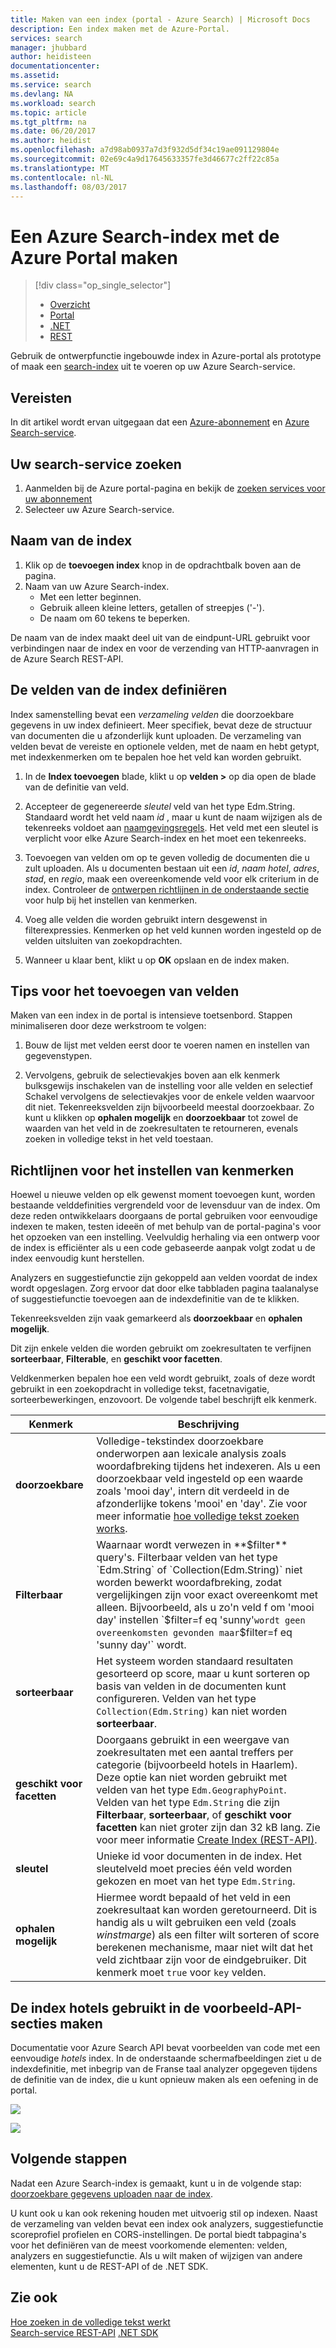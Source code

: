 ```yaml
---
title: Maken van een index (portal - Azure Search) | Microsoft Docs
description: Een index maken met de Azure-Portal.
services: search
manager: jhubbard
author: heidisteen
documentationcenter: 
ms.assetid: 
ms.service: search
ms.devlang: NA
ms.workload: search
ms.topic: article
ms.tgt_pltfrm: na
ms.date: 06/20/2017
ms.author: heidist
ms.openlocfilehash: a7d98ab0937a7d3f932d5df34c19ae091129804e
ms.sourcegitcommit: 02e69c4a9d17645633357fe3d46677c2ff22c85a
ms.translationtype: MT
ms.contentlocale: nl-NL
ms.lasthandoff: 08/03/2017
---
```

# <a name="create-an-azure-search-index-using-the-azure-portal"></a>Een Azure Search-index met de Azure Portal maken
> [!div class="op_single_selector"]
> * [Overzicht](search-what-is-an-index.md)
> * [Portal](search-create-index-portal.md)
> * [.NET](search-create-index-dotnet.md)
> * [REST](search-create-index-rest-api.md)
> 
> 

Gebruik de ontwerpfunctie ingebouwde index in Azure-portal als prototype of maak een [search-index](search-what-is-an-index.md) uit te voeren op uw Azure Search-service. 

## <a name="prerequisites"></a>Vereisten

In dit artikel wordt ervan uitgegaan dat een [Azure-abonnement](https://azure.microsoft.com/pricing/free-trial/?WT.mc_id=A261C142F) en [Azure Search-service](search-create-service-portal.md).  

## <a name="find-your-search-service"></a>Uw search-service zoeken
1. Aanmelden bij de Azure portal-pagina en bekijk de [zoeken services voor uw abonnement](https://portal.azure.com/#blade/HubsExtension/BrowseResourceBlade/resourceType/Microsoft.Search%2FsearchServices)
2. Selecteer uw Azure Search-service.

## <a name="name-the-index"></a>Naam van de index

1. Klik op de **toevoegen index** knop in de opdrachtbalk boven aan de pagina.
2. Naam van uw Azure Search-index. 
   * Met een letter beginnen.
   * Gebruik alleen kleine letters, getallen of streepjes ('-').
   * De naam om 60 tekens te beperken.

  De naam van de index maakt deel uit van de eindpunt-URL gebruikt voor verbindingen naar de index en voor de verzending van HTTP-aanvragen in de Azure Search REST-API.

## <a name="define-the-fields-of-your-index"></a>De velden van de index definiëren

Index samenstelling bevat een *verzameling velden* die doorzoekbare gegevens in uw index definieert. Meer specifiek, bevat deze de structuur van documenten die u afzonderlijk kunt uploaden. De verzameling van velden bevat de vereiste en optionele velden, met de naam en hebt getypt, met indexkenmerken om te bepalen hoe het veld kan worden gebruikt.

1. In de **Index toevoegen** blade, klikt u op **velden >** op dia open de blade van de definitie van veld. 

2. Accepteer de gegenereerde *sleutel* veld van het type Edm.String. Standaard wordt het veld naam *id* , maar u kunt de naam wijzigen als de tekenreeks voldoet aan [naamgevingsregels](https://docs.microsoft.com/rest/api/searchservice/Naming-rules). Het veld met een sleutel is verplicht voor elke Azure Search-index en het moet een tekenreeks.

3. Toevoegen van velden om op te geven volledig de documenten die u zult uploaden. Als u documenten bestaan uit een *id*, *naam hotel*, *adres*, *stad*, en *regio*, maak een overeenkomende veld voor elk criterium in de index. Controleer de [ontwerpen richtlijnen in de onderstaande sectie](#design) voor hulp bij het instellen van kenmerken.

4. Voeg alle velden die worden gebruikt intern desgewenst in filterexpressies. Kenmerken op het veld kunnen worden ingesteld op de velden uitsluiten van zoekopdrachten.

5. Wanneer u klaar bent, klikt u op **OK** opslaan en de index maken.

## <a name="tips-for-adding-fields"></a>Tips voor het toevoegen van velden

Maken van een index in de portal is intensieve toetsenbord. Stappen minimaliseren door deze werkstroom te volgen:

1. Bouw de lijst met velden eerst door te voeren namen en instellen van gegevenstypen.

2. Vervolgens, gebruik de selectievakjes boven aan elk kenmerk bulksgewijs inschakelen van de instelling voor alle velden en selectief Schakel vervolgens de selectievakjes voor de enkele velden waarvoor dit niet. Tekenreeksvelden zijn bijvoorbeeld meestal doorzoekbaar. Zo kunt u klikken op **ophalen mogelijk** en **doorzoekbaar** tot zowel de waarden van het veld in de zoekresultaten te retourneren, evenals zoeken in volledige tekst in het veld toestaan. 

<a name="design"></a>
## <a name="design-guidance-for-setting-attributes"></a>Richtlijnen voor het instellen van kenmerken

Hoewel u nieuwe velden op elk gewenst moment toevoegen kunt, worden bestaande velddefinities vergrendeld voor de levensduur van de index. Om deze reden ontwikkelaars doorgaans de portal gebruiken voor eenvoudige indexen te maken, testen ideeën of met behulp van de portal-pagina's voor het opzoeken van een instelling. Veelvuldig herhaling via een ontwerp voor de index is efficiënter als u een code gebaseerde aanpak volgt zodat u de index eenvoudig kunt herstellen.

Analyzers en suggestiefunctie zijn gekoppeld aan velden voordat de index wordt opgeslagen. Zorg ervoor dat door elke tabbladen pagina taalanalyse of suggestiefunctie toevoegen aan de indexdefinitie van de te klikken.

Tekenreeksvelden zijn vaak gemarkeerd als **doorzoekbaar** en **ophalen mogelijk**.

Dit zijn enkele velden die worden gebruikt om zoekresultaten te verfijnen **sorteerbaar**, **Filterable**, en **geschikt voor facetten**.

Veldkenmerken bepalen hoe een veld wordt gebruikt, zoals of deze wordt gebruikt in een zoekopdracht in volledige tekst, facetnavigatie, sorteerbewerkingen, enzovoort. De volgende tabel beschrijft elk kenmerk.

|Kenmerk|Beschrijving|  
|---------------|-----------------|  
|**doorzoekbare**|Volledige-tekstindex doorzoekbare onderworpen aan lexicale analysis zoals woordafbreking tijdens het indexeren. Als u een doorzoekbaar veld ingesteld op een waarde zoals 'mooi day', intern dit verdeeld in de afzonderlijke tokens 'mooi' en 'day'. Zie voor meer informatie [hoe volledige tekst zoeken works](search-lucene-query-architecture.md).|  
|**Filterbaar**|Waarnaar wordt verwezen in **$filter** query's. Filterbaar velden van het type `Edm.String` of `Collection(Edm.String)` niet worden bewerkt woordafbreking, zodat vergelijkingen zijn voor exact overeenkomt met alleen. Bijvoorbeeld, als u zo'n veld f om 'mooi day' instellen `$filter=f eq 'sunny'` wordt geen overeenkomsten gevonden maar `$filter=f eq 'sunny day'` wordt. |  
|**sorteerbaar**|Het systeem worden standaard resultaten gesorteerd op score, maar u kunt sorteren op basis van velden in de documenten kunt configureren. Velden van het type `Collection(Edm.String)` kan niet worden **sorteerbaar**. |  
|**geschikt voor facetten**|Doorgaans gebruikt in een weergave van zoekresultaten met een aantal treffers per categorie (bijvoorbeeld hotels in Haarlem). Deze optie kan niet worden gebruikt met velden van het type `Edm.GeographyPoint`. Velden van het type `Edm.String` die zijn **Filterbaar**, **sorteerbaar**, of **geschikt voor facetten** kan niet groter zijn dan 32 kB lang. Zie voor meer informatie [Create Index (REST-API)](https://docs.microsoft.com/rest/api/searchservice/create-index).|  
|**sleutel**|Unieke id voor documenten in de index. Het sleutelveld moet precies één veld worden gekozen en moet van het type `Edm.String`.|  
|**ophalen mogelijk**|Hiermee wordt bepaald of het veld in een zoekresultaat kan worden geretourneerd. Dit is handig als u wilt gebruiken een veld (zoals *winstmarge*) als een filter wilt sorteren of score berekenen mechanisme, maar niet wilt dat het veld zichtbaar zijn voor de eindgebruiker. Dit kenmerk moet `true` voor `key` velden.|  

## <a name="create-the-hotels-index-used-in-example-api-sections"></a>De index hotels gebruikt in de voorbeeld-API-secties maken

Documentatie voor Azure Search API bevat voorbeelden van code met een eenvoudige *hotels* index. In de onderstaande schermafbeeldingen ziet u de indexdefinitie, met inbegrip van de Franse taal analyzer opgegeven tijdens de definitie van de index, die u kunt opnieuw maken als een oefening in de portal.

![](./media/search-create-index-portal/field-definitions.png)

![](./media/search-create-index-portal/set-analyzer.png)

## <a name="next-steps"></a>Volgende stappen

Nadat een Azure Search-index is gemaakt, kunt u in de volgende stap: [doorzoekbare gegevens uploaden naar de index](search-what-is-data-import.md).

U kunt ook u kan ook rekening houden met uitvoerig stil op indexen. Naast de verzameling van velden bevat een index ook analyzers, suggestiefunctie scoreprofiel profielen en CORS-instellingen. De portal biedt tabpagina's voor het definiëren van de meest voorkomende elementen: velden, analyzers en suggestiefunctie. Als u wilt maken of wijzigen van andere elementen, kunt u de REST-API of de .NET SDK.

## <a name="see-also"></a>Zie ook

 [Hoe zoeken in de volledige tekst werkt](search-lucene-query-architecture.md)  
 [Search-service REST-API](https://docs.microsoft.com/rest/api/searchservice/) [.NET SDK](https://docs.microsoft.com/dotnet/api/overview/azure/search?view=azure-dotnet)

